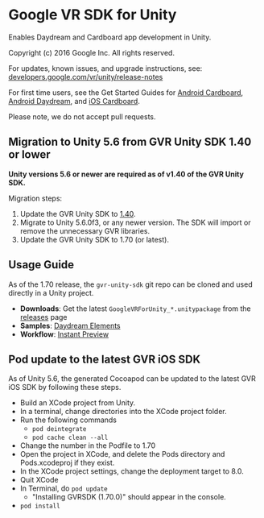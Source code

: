 # Google VR SDK for Unity

Enables Daydream and Cardboard app development in Unity.

Copyright (c) 2016 Google Inc. All rights reserved.

For updates, known issues, and upgrade instructions, see:
[developers.google.com/vr/unity/release-notes](https://developers.google.com/vr/unity/release-notes)

For first time users, see the Get Started Guides for [Android Cardboard](https://developers.google.com/vr/unity/get-started-android), [Android Daydream](https://developers.google.com/vr/unity/get-started-controller), and [iOS Cardboard](https://developers.google.com/vr/unity/get-started-ios).

Please note, we do not accept pull requests.

## Migration to Unity 5.6 from GVR Unity SDK 1.40 or lower
__Unity versions 5.6 or newer are required as of v1.40 of the GVR Unity SDK.__

Migration steps:

1. Update the GVR Unity SDK to [1.40](https://github.com/googlevr/gvr-unity-sdk/blob/a3d1033260dab57cb0f4a62a770796fbd09fe37a/GoogleVRForUnity.unitypackage).
2. Migrate to Unity 5.6.0f3, or any newer version. The SDK will import or remove the unnecessary GVR libraries.
3. Update the GVR Unity SDK to 1.70 (or latest).

## Usage Guide
As of the 1.70 release, the `gvr-unity-sdk` git repo can be cloned and used directly in a Unity project.

* __Downloads__: Get the latest `GoogleVRForUnity_*.unitypackage` from the [releases](https://github.com/googlevr/gvr-unity-sdk/releases) page
* __Samples__: [Daydream Elements](https://github.com/googlevr/daydream-elements)
* __Workflow__: [Instant Preview](https://github.com/googlevr/gvr-instant-preview)

## Pod update to the latest GVR iOS SDK
As of Unity 5.6, the generated Cocoapod can be updated to the latest GVR iOS SDK by following these steps.

* Build an XCode project from Unity.
* In a terminal, change directories into the XCode project folder.
* Run the following commands
  * ``pod deintegrate``
  * ``pod cache clean --all``
* Change the number in the Podfile to 1.70
* Open the project in XCode, and delete the Pods directory and Pods.xcodeproj if they exist.
* In the XCode project settings, change the deployment target to 8.0.
* Quit XCode
* In Terminal, do ``pod update``
  * "Installing GVRSDK (1.70.0)" should appear in the console.
* ``pod install``

